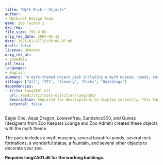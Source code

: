 ```yaml
---
title: "Myth Pack - Objects"
author: 
- Mythical Design Team
game: Zoo Tycoon 1
exp_req:
file_size: 792.8 KB
orig_rel_date: 2006-06-12
date: 2025-01-07T15:00:00-07:00
draft: false
license: Unknown
orig_rel_at: 
- ZooAdmin
alt_text: 
languages:
- English
summary: "A myth-themed object pack including a myth museum, ponds, rock formations, statues, and more."
zt1tags: ["All", "ZT1", "Scenery", "Packs", "Buildings"]
dependencies:
- title: langZA01.dll
  url: /mods/zt1/tools-utilities/langza01/
  description: Required for descriptions to display correctly. This language file replaces the one in the download.
  external: false
---
```


Eagle One, Aqua Dragon, Loewenfrau, Sundance300, and Quivaz (designers from Zoo Keepers Lounge and Zoo Admin) created these objects with the myth theme.

The pack includes a myth museum, several beautiful ponds, several rock formations, a wonderful statue, a fountain, and several other objects to decorate your zoo.

**Requires langZA01.dll for the working buildings.**
